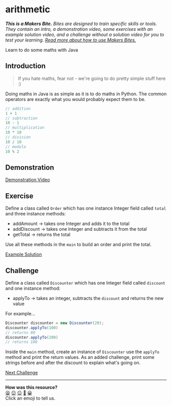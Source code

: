 # arithmetic

_**This is a Makers Bite.** Bites are designed to train specific skills or
tools. They contain an intro, a demonstration video, some exercises with an
example solution video, and a challenge without a solution video for you to test
your learning. [Read more about how to use Makers
Bites.](https://github.com/makersacademy/course/blob/main/labels/bites.md)_

<!-- OMITTED -->

Learn to do some maths with Java

## Introduction

> If you hate maths, fear not - we're going to do pretty simple stuff here :)

Doing maths in Java is as simple as it is to do maths in Python. The common operators are exactly what you would probably expect them to be.

```java
// addition
1 + 1
// subtraction
10 - 1
// multiplication
10 * 10
// division
10 / 10
// modulo
10 % 2
```

## Demonstration

[Demonstration Video]()

## Exercise

Define a class called `Order` which has one instance Integer field called `total` and three instance methods:

* addAmount -> takes one Integer and adds it to the total
* addDiscount -> takes one Integer and subtracts it from the total
* getTotal -> returns the total

Use all these methods in the `main` to build an order and print the total.

[Example Solution]()

## Challenge

Define a class called `Discounter` which has one Integer field called `discount` and one instance method:

* applyTo -> takes an integer, subtracts the `discount` and returns the new value

For example...

```java
Discounter discounter = new Discounter(20);
discounter.applyTo(100)
// returns 80
discounter.applyTo(200)
// returns 180
```

Inside the `main` method, create an instance of `Discounter` use the `applyTo` method and print the return values. As an added challenge, print some strings before and after the discount to explain what's going on.


[Next Challenge](08_strings_bite.md)

<!-- BEGIN GENERATED SECTION DO NOT EDIT -->

---

**How was this resource?**  
[😫](https://airtable.com/shrUJ3t7KLMqVRFKR?prefill_Repository=makersacademy%2Fjava-fundamentals-with-intellij&prefill_File=out%2Fproduction%2Fjava_fundamentals_with_intellij%2Fbites%2F07_arithmetic_bite.md&prefill_Sentiment=😫) [😕](https://airtable.com/shrUJ3t7KLMqVRFKR?prefill_Repository=makersacademy%2Fjava-fundamentals-with-intellij&prefill_File=out%2Fproduction%2Fjava_fundamentals_with_intellij%2Fbites%2F07_arithmetic_bite.md&prefill_Sentiment=😕) [😐](https://airtable.com/shrUJ3t7KLMqVRFKR?prefill_Repository=makersacademy%2Fjava-fundamentals-with-intellij&prefill_File=out%2Fproduction%2Fjava_fundamentals_with_intellij%2Fbites%2F07_arithmetic_bite.md&prefill_Sentiment=😐) [🙂](https://airtable.com/shrUJ3t7KLMqVRFKR?prefill_Repository=makersacademy%2Fjava-fundamentals-with-intellij&prefill_File=out%2Fproduction%2Fjava_fundamentals_with_intellij%2Fbites%2F07_arithmetic_bite.md&prefill_Sentiment=🙂) [😀](https://airtable.com/shrUJ3t7KLMqVRFKR?prefill_Repository=makersacademy%2Fjava-fundamentals-with-intellij&prefill_File=out%2Fproduction%2Fjava_fundamentals_with_intellij%2Fbites%2F07_arithmetic_bite.md&prefill_Sentiment=😀)  
Click an emoji to tell us.

<!-- END GENERATED SECTION DO NOT EDIT -->
